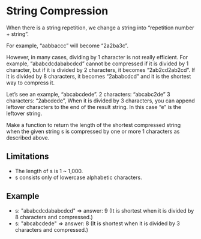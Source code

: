 # String Compression

When there is a string repetition, we change a string into “repetition number + string”.

For example, “aabbaccc” will become “2a2ba3c”.

However, in many cases, dividing by 1 character is not really efficient. For example, “ababcdcdababcdcd” cannot be compressed if it is divided by 1 character, but if it is divided by 2 characters, it becomes “2ab2cd2ab2cd”.
If it is divided by 8 characters, it becomes “2ababcdcd” and it is the shortest way to compress it.

Let’s see an example, “abcabcdede”.
2 characters: “abcabc2de”
3 characters: “2abcdede”, When it is divided by 3 characters, you can append leftover characters to the end of the result string. In this case “e” is the leftover string.

Make a function to return the length of the shortest compressed string when the given string s is compressed by one or more 1 characters as described above.

## Limitations

- The length of s is 1 ~ 1,000.
- s consists only of lowercase alphabetic characters.

## Example

- s: "ababcdcdababcdcd" => answer: 9 (It is shortest when it is divided by 8 characters and compressed.)
- s: "abcabcdede" => answer: 8 (It is shortest when it is divided by 3 characters and compressed.)

